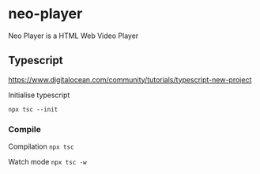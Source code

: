 # neo-player

Neo Player is a HTML Web Video Player

## Typescript

https://www.digitalocean.com/community/tutorials/typescript-new-project

Initialise typescript

`npx tsc --init`

### Compile

Compilation
`npx tsc`

Watch mode
`npx tsc -w`
